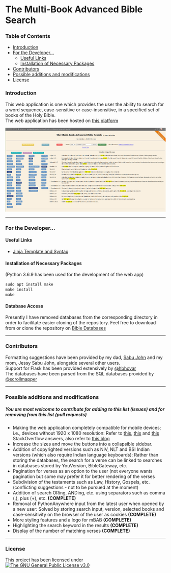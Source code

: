 # The Multi-Book Advanced Bible Search

### Table of Contents

- [Introduction](#introduction)
- [For the Developer...](#for-the-developer)
  * [Useful Links](#useful-links)
  * [Installation of Necessary Packages](#installation-of-necessary-packages)
- [Contributors](#contributors)
- [Possible additions and modifications](#possible-additions-and-modifications)
- [License](#license)

### Introduction

This web application is one which provides the user the ability to search for a word sequence, case-sensitive or case-insensitive, in a specified set of books of the Holy Bible.  
The web application has been hosted on [this platform](http://aaronjs.pythonanywhere.com/)

![A Search Example](./mBAB.png "Searching for 'saviour' or 'Holy Ghost' in a user-specified set of books in the American Standard Version English Bible")
***
### For the Developer...

#### Useful Links

* [Jinja Template and Syntax](https://jinja.palletsprojects.com/en/2.11.x/templates/)

#### Installation of Necessary Packages
(Python 3.6.9 has been used for the development of the web app)

    sudo apt install make  
    make install  
    make

#### Database Access

Presently I have removed databases from the corresponding directory in order to facilitate easier cloning of the repository. Feel free to download from or clone the repository on [Bible Databases](https://github.com/aaronjohnsabu1999/bible-databases)

***
### Contributors

Formatting suggestions have been provided by my dad, [Sabu John](https://www.facebook.com/sabu.john.104) and my mom, Jessy Sabu John, alongside several other users.  
Support for Flask has been provided extensively by [@hbhoyar](https://github.com/hbhoyar)  
The databases have been parsed from the SQL databases provided by [@scrollmapper](https://github.com/scrollmapper)

***
### Possible additions and modifications
##### You are most welcome to contribute for adding to this list (issues) and for removing from this list (pull requests)

* Making the web application completely compatible for mobile devices; i.e., devices without 1920 x 1080 resolution: Refer to [this](https://stackoverflow.com/a/31908156/6539635), [this](https://stackoverflow.com/a/29589339/6539635) and [this](https://stackoverflow.com/a/24499296/6539635) StackOverflow answers, also refer to [this blog](https://www.inserthtml.com/2011/08/making-website-fit-screen/)
* Increase the sizes and move the buttons into a collapsible sidebar.
* Addition of copyrighted versions such as NIV, NLT and BSI Indian versions (which also require Indian language keyboards): Rather than storing the databases, the search for a verse can be linked to searches in databases stored by YouVersion, BibleGateway, etc.
* Pagination for verses as an option to the user (not everyone wants pagination but some may prefer it for better rendering of the verses
* Subdivision of the testaments such as Law, History, Gospels, etc. (conflicting suggestions - not to be pursued at the moment)
* Addition of search ORing, ANDing, etc. using separators such as comma (,), plus (+), etc. **(COMPLETE)**
* Removal of PythonAnywhere input from the latest user when opened by a new user: Solved by storing search input, version, selected books and case-sensitivity on the browser of the user as cookies  **(COMPLETE)**
* More styling features and a logo for mBAB **(COMPLETE)**
* Highlighting the search keyword in the results **(COMPLETE)**
* Display of the number of matching verses **(COMPLETE)**

***
### License

This project has been licensed under [![The GNU General Public License v3.0](https://www.gnu.org/graphics/gplv3-88x31.png "The GNU General Public License v3.0")](https://www.gnu.org/licenses/gpl-3.0.en.html)
